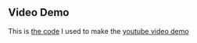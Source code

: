 ## Video Demo

This is [the code](video_demo.py) I used to make the [youtube video demo](https://www.youtube.com/watch?v=m-BHmdWHjeM)


